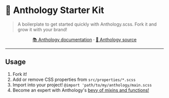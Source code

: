 # 🎨 Anthology Starter Kit

> A boilerplate to get started quickly with Anthology.scss. Fork it and grow it with your brand!

<p align="center">
  <a href="https://www.anthology.style">📚 Anthology documentation</a>
  <span> · </span>
  <a href="https://github.com/RadarTech/anthology.scss">🚀 Anthology source</a>
</p>

---

## Usage

1. Fork it!
2. Add or remove CSS properties from `src/properties/*.scss`
3. Import into your project! `@import 'path/to/my/anthology/main.scss`
4. Become an expert with Anthology's [bevy of mixins and functions!](https://www.anthology.style/basics/getting-started)
